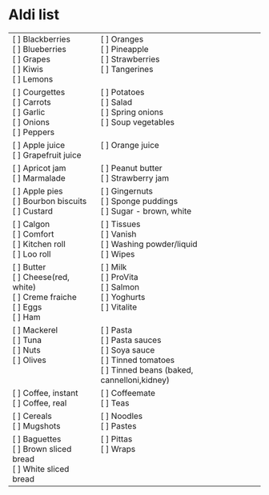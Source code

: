 # Aldi list

<table><tr><td valign="top">
	[ ] Blackberries<br>
	[ ] Blueberries<br>
	[ ] Grapes<br>
	[ ] Kiwis<br>
	[ ] Lemons<br>
</td><td valign="top">
	[ ] Oranges<br>
	[ ] Pineapple<br>
	[ ] Strawberries<br>
	[ ] Tangerines<br>
</td></tr>

<tr><td valign="top">
	[ ] Courgettes<br>
	[ ] Carrots<br>
	[ ] Garlic<br>
	[ ] Onions<br>
	[ ] Peppers<br>
</td><td valign="top">
	[ ] Potatoes<br>
	[ ] Salad<br>
	[ ] Spring onions<br>
	[ ] Soup vegetables<br>
</td></tr>
	
<tr><td valign="top">
	[ ] Apple juice<br>
	[ ] Grapefruit juice<br>
</td><td valign="top">
	[ ] Orange juice<br>
</td></tr>
	
<tr><td valign="top">
	[ ] Apricot jam<br>
	[ ] Marmalade<br>
</td><td valign="top">
	[ ] Peanut butter<br>
	[ ] Strawberry jam<br>
</td></tr>
	
<tr><td valign="top">
	[ ] Apple pies<br>
	[ ] Bourbon biscuits<br>
	[ ] Custard<br>
</td><td valign="top">
	[ ] Gingernuts<br>
	[ ] Sponge puddings<br>
	[ ] Sugar - brown, white<br>
</td></tr>
	
<tr><td valign="top">
	[ ] Calgon<br>
	[ ] Comfort<br>
	[ ] Kitchen roll<br>
	[ ] Loo roll<br>
</td><td valign="top">
	[ ] Tissues<br>
	[ ] Vanish<br>
	[ ] Washing powder/liquid<br>
	[ ] Wipes<br>
</td></tr>
	
<tr><td valign="top">
	[ ] Butter<br>
	[ ] Cheese(red, white)<br>
	[ ] Creme fraiche<br>
	[ ] Eggs<br>
	[ ] Ham<br>
</td><td valign="top">
	[ ] Milk<br>
	[ ] ProVita<br>
	[ ] Salmon<br>
	[ ] Yoghurts<br>
	[ ] Vitalite<br>
</td></tr>
	
<tr><td valign="top">
	[ ] Mackerel<br>
	[ ] Tuna<br>
	[ ] Nuts<br>
	[ ] Olives<br>
</td><td valign="top">
	[ ] Pasta<br>
	[ ] Pasta sauces<br>
	[ ] Soya sauce<br>
	[ ] Tinned tomatoes<br>
	[ ] Tinned beans (baked, cannelloni,kidney)<br>
</td></tr>
	
<tr><td valign="top">
	[ ] Coffee, instant<br>
	[ ] Coffee, real<br>
</td><td valign="top">
	[ ] Coffeemate<br>
	[ ] Teas<br>
</td></tr>
	
<tr><td valign="top">
	[ ] Cereals<br>
	[ ] Mugshots<br>
</td><td valign="top">
	[ ] Noodles<br>
	[ ] Pastes<br>
</td></tr>
	
<tr><td valign="top">
	[ ] Baguettes<br>
	[ ] Brown sliced bread<br>
	[ ] White sliced bread<br>
</td><td valign="top">
	[ ] Pittas<br>
	[ ] Wraps<br>
</td></tr></table>
